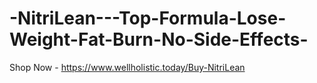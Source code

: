 # -NitriLean---Top-Formula-Lose-Weight-Fat-Burn-No-Side-Effects-
Shop Now - https://www.wellholistic.today/Buy-NitriLean
